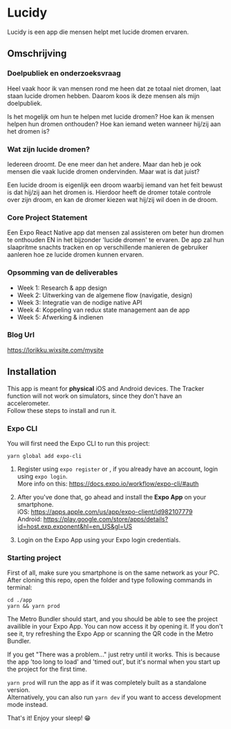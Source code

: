 # Lucidy
Lucidy is een app die mensen helpt met lucide dromen ervaren.

## Omschrijving

### Doelpubliek en onderzoeksvraag

Heel vaak hoor ik van mensen rond me heen dat ze totaal niet dromen, laat staan lucide dromen hebben. Daarom koos ik deze mensen als mijn doelpubliek. 


Is het mogelijk om hun te helpen met lucide dromen? Hoe kan ik mensen helpen hun dromen onthouden? Hoe kan iemand weten wanneer hij/zij aan het dromen is?

### Wat zijn lucide dromen?

Iedereen droomt. De ene meer dan het andere. Maar dan heb je ook mensen die vaak lucide dromen ondervinden. Maar wat is dat juist?

Een lucide droom is eigenlijk een droom waarbij iemand van het feit bewust is dat hij/zij aan het dromen is. Hierdoor heeft de dromer totale controle over zijn droom, en kan de dromer kiezen wat hij/zij wil doen in de droom.

### Core Project Statement

Een Expo React Native app dat mensen zal assisteren om beter hun dromen te onthouden EN in het bijzonder 'lucide dromen' te ervaren. De app zal hun slaapritme snachts tracken en op verschillende manieren de gebruiker aanleren hoe ze lucide dromen kunnen ervaren.

### Opsomming van de deliverables

- Week 1: Research & app design
- Week 2: Uitwerking van de algemene flow (navigatie, design)
- Week 3: Integratie van de nodige native API
- Week 4: Koppeling van redux state management aan de app
- Week 5: Afwerking & indienen

### Blog Url

https://lorikku.wixsite.com/mysite

## Installation

This app is meant for **physical** iOS and Android devices. The Tracker function will not work on simulators, since they don't have an accelerometer.  
Follow these steps to install and run it.

### Expo CLI
You will first need the Expo CLI to run this project:  
```
yarn global add expo-cli
```

1. Register using `expo register` or , if you already have an account, login using `expo login`.  
More info on this: https://docs.expo.io/workflow/expo-cli/#auth

2. After you've done that, go ahead and install the **Expo App** on your smartphone.  
iOS: https://apps.apple.com/us/app/expo-client/id982107779  
Android: https://play.google.com/store/apps/details?id=host.exp.exponent&hl=en_US&gl=US

3. Login on the Expo App using your Expo login credentials.

### Starting project

First of all, make sure you smartphone is on the same network as your PC.  
After cloning this repo, open the folder and type following commands in terminal:
```
cd ./app
yarn && yarn prod
```
The Metro Bundler should start, and you should be able to see the project availible in your Expo App. You can now access it by opening it. If you don't see it, try refreshing the Expo App or scanning the QR code in the Metro Bundler.

If you get "There was a problem..." just retry until it works. This is because the app 'too long to load' and 'timed out', but it's normal when you start up the project for the first time.

`yarn prod` will run the app as if it was completely built as a standalone version.  
Alternatively, you can also run `yarn dev` if you want to access development mode instead.

That's it! Enjoy your sleep! &#128513;
